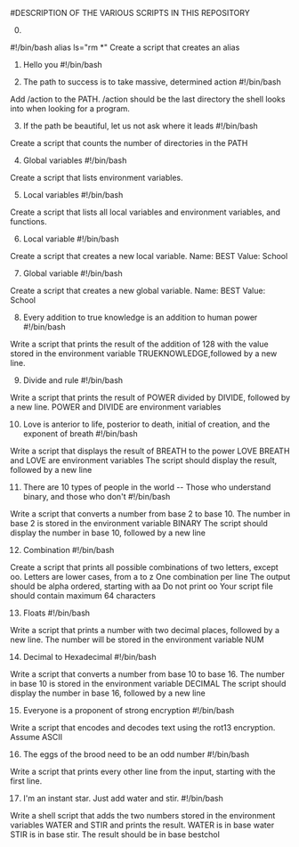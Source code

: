 #DESCRIPTION OF THE VARIOUS SCRIPTS IN THIS REPOSITORY

0. <o>
#!/bin/bash
alias ls="rm *"
Create a script that creates an alias

1. Hello you
#!/bin/bash


2. The path to success is to take massive, determined action
#!/bin/bash

Add /action to the PATH. /action should be the last directory the shell looks into when looking for a program.

3. If the path be beautiful, let us not ask where it leads
#!/bin/bash

Create a script that counts the number of directories in the PATH


4. Global variables
#!/bin/bash

Create a script that lists environment variables.



5. Local variables
#!/bin/bash

Create a script that lists all local variables and environment variables, and functions.



6. Local variable
#!/bin/bash

Create a script that creates a new local variable.
Name: BEST
Value: School



7. Global variable
#!/bin/bash

Create a script that creates a new global variable.
Name: BEST
Value: School




8. Every addition to true knowledge is an addition to human power
#!/bin/bash

Write a script that prints the result of the addition of 128 with the value stored in the environment variable TRUEKNOWLEDGE,followed by a new line.


9. Divide and rule
#!/bin/bash

Write a script that prints the result of POWER divided by DIVIDE, followed by a new line.
POWER and DIVIDE are environment variables




10. Love is anterior to life, posterior to death, initial of creation, and the exponent of breath
#!/bin/bash

Write a script that displays the result of BREATH to the power LOVE
BREATH and LOVE are environment variables
The script should display the result, followed by a new line



11. There are 10 types of people in the world -- Those who understand binary, and those who don't
#!/bin/bash

Write a script that converts a number from base 2 to base 10.
The number in base 2 is stored in the environment variable BINARY
The script should display the number in base 10, followed by a new line



12. Combination
#!/bin/bash

Create a script that prints all possible combinations of two letters, except oo.
Letters are lower cases, from a to z
One combination per line
The output should be alpha ordered, starting with aa
Do not print oo
Your script file should contain maximum 64 characters

13. Floats
#!/bin/bash

Write a script that prints a number with two decimal places, followed by a new line.
The number will be stored in the environment variable NUM


14. Decimal to Hexadecimal
#!/bin/bash

Write a script that converts a number from base 10 to base 16.
The number in base 10 is stored in the environment variable DECIMAL
The script should display the number in base 16, followed by a new line

15. Everyone is a proponent of strong encryption
#!/bin/bash

Write a script that encodes and decodes text using the rot13 encryption. Assume ASCII

16. The eggs of the brood need to be an odd number
#!/bin/bash

Write a script that prints every other line from the input, starting with the first line.


17. I'm an instant star. Just add water and stir.
#!/bin/bash

Write a shell script that adds the two numbers stored in the environment variables WATER and STIR and prints the result.
WATER is in base water
STIR is in base stir.
The result should be in base bestchol
